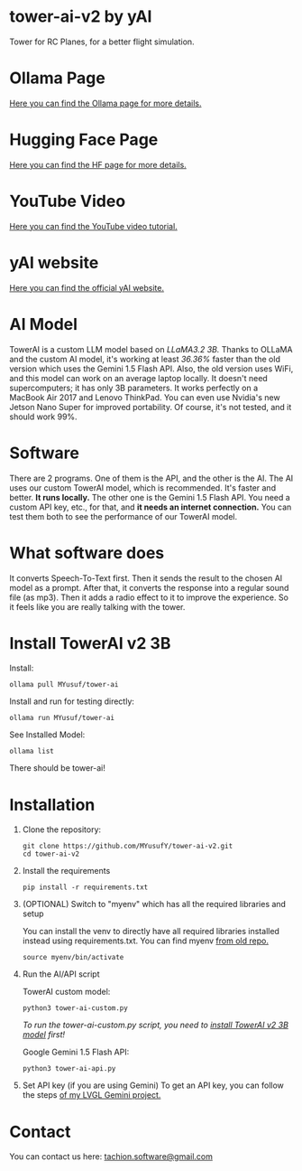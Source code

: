 # tower-ai-v2 by yAI
Tower for RC Planes, for a better flight simulation.

# Ollama Page
[Here you can find the Ollama page for more details.](https://ollama.com/MYusuf/tower-ai)

# Hugging Face Page
[Here you can find the HF page for more details.](https://huggingface.co/tachion/tower-ai)

# YouTube Video
[Here you can find the YouTube video tutorial.](https://www.youtube.com/watch?v=1MKTU9S0DMI)

# yAI website
[Here you can find the official yAI website.](https://x-y-ai.web.app/)

# AI Model
TowerAI is a custom LLM model based on *LLaMA3.2 3B.* Thanks to OLLaMA and the custom AI model, it's working at least *36.36%* faster than the old version which uses the Gemini 1.5 Flash API. Also, the old version uses WiFi, and this model can work on an average laptop locally. It doesn't need supercomputers; it has only 3B parameters. It works perfectly on a MacBook Air 2017 and Lenovo ThinkPad. You can even use Nvidia's new Jetson Nano Super for improved portability. Of course, it's not tested, and it should work 99%.

# Software
There are 2 programs. One of them is the API, and the other is the AI. The AI uses our custom TowerAI model, which is recommended. It's faster and better. **It runs locally.** The other one is the Gemini 1.5 Flash API. You need a custom API key, etc., for that, and **it needs an internet connection.** You can test them both to see the performance of our TowerAI model.

# What software does
It converts Speech-To-Text first. Then it sends the result to the chosen AI model as a prompt. After that, it converts the response into a regular sound file (as mp3). Then it adds a radio effect to it to improve the experience. So it feels like you are really talking with the tower.

# Install TowerAI v2 3B
Install:
```
ollama pull MYusuf/tower-ai
```

Install and run for testing directly:
```
ollama run MYusuf/tower-ai
```

See Installed Model:
```
ollama list
```
There should be tower-ai!

# Installation
1. Clone the repository:
   ```
   git clone https://github.com/MYusufY/tower-ai-v2.git
   cd tower-ai-v2
   ```
2. Install the requirements
   ```
   pip install -r requirements.txt
   ```

4. (OPTIONAL) Switch to "myenv" which has all the required libraries and setup

   You can install the venv to directly have all required libraries installed instead using requirements.txt. You can find myenv [from old repo.](https://github.com/MYusufY/tower-ai)
   ```
   source myenv/bin/activate
   ```
5. Run the AI/API script
   
   TowerAI custom model:
   ```
   python3 tower-ai-custom.py
   ```
   *To run the tower-ai-custom.py script, you need to [install TowerAI v2 3B model](https://github.com/MYusufY/tower-ai-v2?tab=readme-ov-file#install-towerai-v2-3b) first!*

   Google Gemini 1.5 Flash API:
   ```
   python3 tower-ai-api.py
   ```
7. Set API key (if you are using Gemini)
   To get an API key, you can follow the steps [of my LVGL Gemini project.](https://github.com/MYusufY/lvgl-gemini/wiki)

# Contact
You can contact us here: [tachion.software@gmail.com](mailto:tachion.software@gmail.com?subject=Project%20TowerAI)
